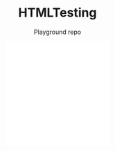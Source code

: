 <h1 align="center">HTMLTesting</h1>
<p align="center">Playground repo</p>

<p align="center"><img src="/imgs/image.svg"></img></p>
